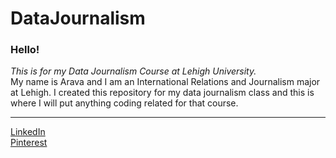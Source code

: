# DataJournalism
### Hello!
_This is for my Data Journalism Course at Lehigh University._<br/>
My name is Arava and I am an International Relations and Journalism major at Lehigh. I created this repository for my data journalism class and this is where I will put anything coding related for that course. 
***
[LinkedIn](linkedin.com/in/arava-rose-5679b9223)<br/>[Pinterest](https://pin.it/2llYAmW)
